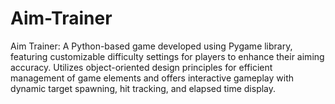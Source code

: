 # Aim-Trainer
Aim Trainer: A Python-based game developed using Pygame library, featuring customizable difficulty settings for players to enhance their aiming accuracy. Utilizes object-oriented design principles for efficient management of game elements and offers interactive gameplay with dynamic target spawning, hit tracking, and elapsed time display.

